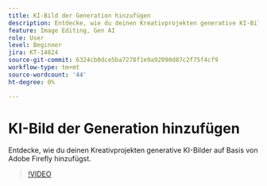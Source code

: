```yaml
---
title: KI-Bild der Generation hinzufügen
description: Entdecke, wie du deinen Kreativprojekten generative KI-Bilder auf Adobe Firefly-Basis hinzufügen kannst.
feature: Image Editing, Gen AI
role: User
level: Beginner
jira: KT-14824
source-git-commit: 6324cb0dce5ba7278f1e9a92090d87c2f75f4cf9
workflow-type: tm+mt
source-wordcount: '44'
ht-degree: 0%

---
```


# KI-Bild der Generation hinzufügen

Entdecke, wie du deinen Kreativprojekten generative KI-Bilder auf Basis von Adobe Firefly hinzufügst.

>[!VIDEO](https://video.tv.adobe.com/v/3426933?quality=12&learn=on&hidetitle=true)
